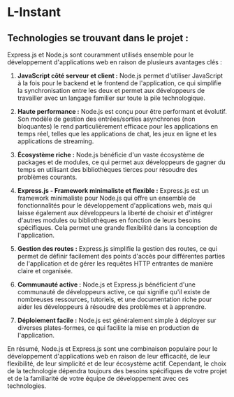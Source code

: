 # L-Instant

## Technologies se trouvant dans le projet :
Express.js et Node.js sont couramment utilisés ensemble pour le développement d'applications web en raison de plusieurs avantages clés :

   1. **JavaScript côté serveur et client :** Node.js permet d'utiliser JavaScript à la fois pour le backend et le frontend de l'application, ce qui simplifie la synchronisation entre les deux et permet aux développeurs de travailler avec un langage familier sur toute la pile technologique.

  2.  **Haute performance :** Node.js est conçu pour être performant et évolutif. Son modèle de gestion des entrées/sorties asynchrones (non bloquantes) le rend particulièrement efficace pour les applications en temps réel, telles que les applications de chat, les jeux en ligne et les applications de streaming.

  3.  **Écosystème riche :** Node.js bénéficie d'un vaste écosystème de packages et de modules, ce qui permet aux développeurs de gagner du temps en utilisant des bibliothèques tierces pour résoudre des problèmes courants.

  4.  **Express.js - Framework minimaliste et flexible :** Express.js est un framework minimaliste pour Node.js qui offre un ensemble de fonctionnalités pour le développement d'applications web, mais qui laisse également aux développeurs la liberté de choisir et d'intégrer d'autres modules ou bibliothèques en fonction de leurs besoins spécifiques. Cela permet une grande flexibilité dans la conception de l'application.

  5.  **Gestion des routes :** Express.js simplifie la gestion des routes, ce qui permet de définir facilement des points d'accès pour différentes parties de l'application et de gérer les requêtes HTTP entrantes de manière claire et organisée.

   6.  **Communauté active :** Node.js et Express.js bénéficient d'une communauté de développeurs active, ce qui signifie qu'il existe de nombreuses ressources, tutoriels, et une documentation riche pour aider les développeurs à résoudre des problèmes et à apprendre.

   7. **Déploiement facile :** Node.js est généralement simple à déployer sur diverses plates-formes, ce qui facilite la mise en production de l'application.

En résumé, Node.js et Express.js sont une combinaison populaire pour le développement d'applications web en raison de leur efficacité, de leur flexibilité, de leur simplicité et de leur écosystème actif. Cependant, le choix de la technologie dépendra toujours des besoins spécifiques de votre projet et de la familiarité de votre équipe de développement avec ces technologies.